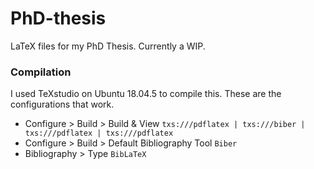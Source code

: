 # PhD-thesis
LaTeX files for my PhD Thesis. Currently a WIP.


### Compilation
I used TeXstudio on Ubuntu 18.04.5 to compile this.
These are the configurations that work.
 - Configure > Build > Build & View
     `txs:///pdflatex | txs:///biber | txs:///pdflatex | txs:///pdflatex`
 - Configure > Build > Default Bibliography Tool
     `Biber`
 - Bibliography > Type 
     `BibLaTeX`
